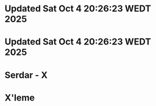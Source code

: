 # Updated Sat Oct 4 20:26:23 WEDT 2025
# Updated Sat Oct  4 20:26:23 WEDT 2025
# Serdar - X
# X'leme
